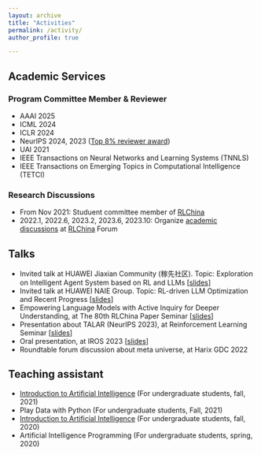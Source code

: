 ```yaml
---
layout: archive
title: "Activities"
permalink: /activity/
author_profile: true

---
```


## Academic Services

### Program Committee Member & Reviewer
- AAAI 2025
- ICML 2024
- ICLR 2024
- NeurIPS 2024, 2023 ([Top 8% reviewer award](https://nips.cc/Conferences/2023/ProgramCommittee))
- UAI 2021
- IEEE Transactions on Neural Networks and Learning Systems (TNNLS)
- IEEE Transactions on Emerging Topics in Computational Intelligence (TETCI) 

### Research Discussions
- From Nov 2021: Studuent committee member of <a href="http://rlchina.org/">RLChina</a>
- 2022.1, 2022.6, 2023.2, 2023.6, 2023.10: Organize [academic discussions](http://rlchina.org/user/314) at [RLChina](http://rlchina.org/) Forum


## Talks
- Invited talk at HUAWEI Jiaxian Community (稼先社区). Topic: Exploration on Intelligent Agent System based on RL and LLMs [[slides](/files/slides/jiaxian_slides.pdf)]
- Invited talk at HUAWEI NAIE Group. Topic: RL-driven LLM Optimization and Recent Progress [[slides](/files/slides/RL_driven_LLM.pdf)]
- Empowering Language Models with Active Inquiry for Deeper Understanding, at The 80th RLChina Paper Seminar [[slides](/files/slides/rlchina_lamai.pdf)]
- Presentation about TALAR (NeurIPS 2023), at Reinforcement Learning Seminar [[slides](/files/slides/rl_seminar.pdf)]
- Oral presentation, at IROS 2023 [[slides](/files/slides/IROS2023.pdf)]
- Roundtable forum discussion about meta universe, at Harix GDC 2022

## Teaching assistant

<ul>
    <li><a href="http://www.lamda.nju.edu.cn/IntroAI/">Introduction to Artificial Intelligence</a> (For undergraduate students, fall, 2021)</li>
    <li>Play Data with Python (For undergraduate students, Fall, 2021)</li>
    <li><a href="http://www.lamda.nju.edu.cn/IntroAI/">Introduction to Artificial Intelligence</a> (For undergraduate students, fall, 2020)</li>
    <li>Artificial Intelligence Programming (For undergraduate students, spring, 2020) <br></li>
</ul>